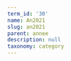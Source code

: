 ```yaml
---
term_id: '30'
name: An2021
slug: an2021
parent: annee
description: null
taxonomy: category
---
```


